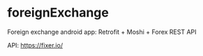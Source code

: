 # foreignExchange
Foreign exchange android app: Retrofit + Moshi + Forex REST API

API: https://fixer.io/
